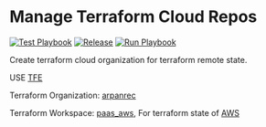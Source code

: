 # Manage Terraform Cloud Repos

[![Test Playbook](https://github.com/arpanrec/ansible-play-terraform-cloud-manage/actions/workflows/test.yml/badge.svg)](https://github.com/arpanrec/ansible-play-terraform-cloud-manage/actions/workflows/test.yml) [![Release](https://github.com/arpanrec/ansible-play-terraform-cloud-manage/actions/workflows/release.yml/badge.svg)](https://github.com/arpanrec/ansible-play-terraform-cloud-manage/actions/workflows/release.yml) [![Run Playbook](https://github.com/arpanrec/ansible-play-terraform-cloud-manage/actions/workflows/run_playbook.yml/badge.svg)](https://github.com/arpanrec/ansible-play-terraform-cloud-manage/actions/workflows/run_playbook.yml)

Create terraform cloud organization for terraform remote state.

USE [TFE](https://registry.terraform.io/providers/hashicorp/tfe/)

Terraform Organization: [arpanrec](https://app.terraform.io/app/arpanrec)

Terraform Workspace: [paas_aws](https://app.terraform.io/app/arpanrec/workspaces/paas_aws), For terraform state of [AWS](https://github.com/arpanrec/paas_aws)
